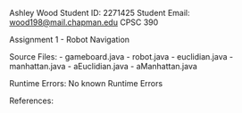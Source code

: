Ashley Wood
Student ID: 2271425
Student Email: wood198@mail.chapman.edu
CPSC 390

Assignment 1 - Robot Navigation

Source Files:
    - gameboard.java
    - robot.java
    - euclidian.java
    - manhattan.java
    - aEuclidian.java
    - aManhattan.java

Runtime Errors: No known Runtime Errors

References: 
